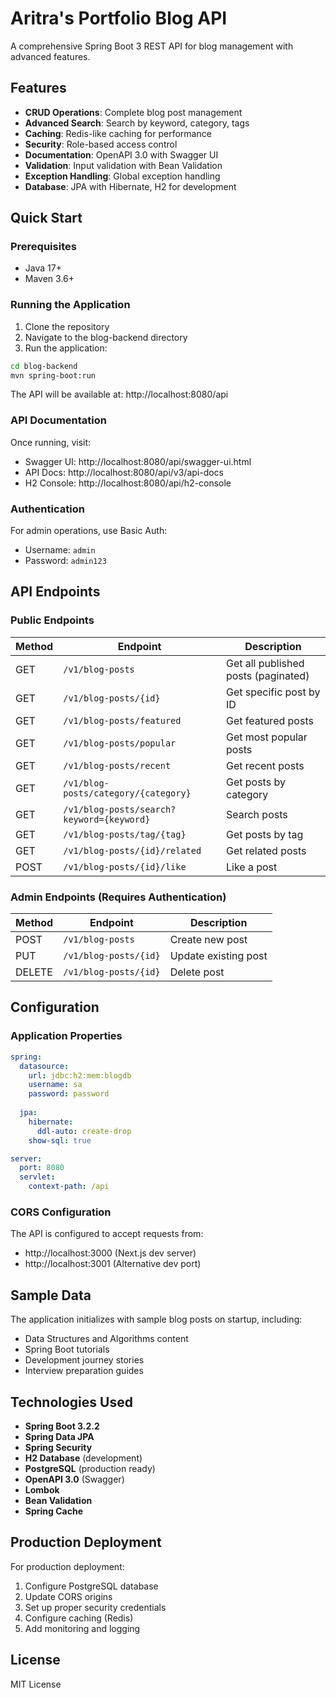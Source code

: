 # Aritra's Portfolio Blog API

A comprehensive Spring Boot 3 REST API for blog management with advanced features.

## Features

- **CRUD Operations**: Complete blog post management
- **Advanced Search**: Search by keyword, category, tags
- **Caching**: Redis-like caching for performance
- **Security**: Role-based access control
- **Documentation**: OpenAPI 3.0 with Swagger UI
- **Validation**: Input validation with Bean Validation
- **Exception Handling**: Global exception handling
- **Database**: JPA with Hibernate, H2 for development

## Quick Start

### Prerequisites
- Java 17+
- Maven 3.6+

### Running the Application

1. Clone the repository
2. Navigate to the blog-backend directory
3. Run the application:

```bash
cd blog-backend
mvn spring-boot:run
```

The API will be available at: http://localhost:8080/api

### API Documentation

Once running, visit:
- Swagger UI: http://localhost:8080/api/swagger-ui.html
- API Docs: http://localhost:8080/api/v3/api-docs
- H2 Console: http://localhost:8080/api/h2-console

### Authentication

For admin operations, use Basic Auth:
- Username: `admin`
- Password: `admin123`

## API Endpoints

### Public Endpoints

| Method | Endpoint | Description |
|--------|----------|-------------|
| GET | `/v1/blog-posts` | Get all published posts (paginated) |
| GET | `/v1/blog-posts/{id}` | Get specific post by ID |
| GET | `/v1/blog-posts/featured` | Get featured posts |
| GET | `/v1/blog-posts/popular` | Get most popular posts |
| GET | `/v1/blog-posts/recent` | Get recent posts |
| GET | `/v1/blog-posts/category/{category}` | Get posts by category |
| GET | `/v1/blog-posts/search?keyword={keyword}` | Search posts |
| GET | `/v1/blog-posts/tag/{tag}` | Get posts by tag |
| GET | `/v1/blog-posts/{id}/related` | Get related posts |
| POST | `/v1/blog-posts/{id}/like` | Like a post |

### Admin Endpoints (Requires Authentication)

| Method | Endpoint | Description |
|--------|----------|-------------|
| POST | `/v1/blog-posts` | Create new post |
| PUT | `/v1/blog-posts/{id}` | Update existing post |
| DELETE | `/v1/blog-posts/{id}` | Delete post |

## Configuration

### Application Properties

```yaml
spring:
  datasource:
    url: jdbc:h2:mem:blogdb
    username: sa
    password: password
  
  jpa:
    hibernate:
      ddl-auto: create-drop
    show-sql: true

server:
  port: 8080
  servlet:
    context-path: /api
```

### CORS Configuration

The API is configured to accept requests from:
- http://localhost:3000 (Next.js dev server)
- http://localhost:3001 (Alternative dev port)

## Sample Data

The application initializes with sample blog posts on startup, including:
- Data Structures and Algorithms content
- Spring Boot tutorials
- Development journey stories
- Interview preparation guides

## Technologies Used

- **Spring Boot 3.2.2**
- **Spring Data JPA**
- **Spring Security**
- **H2 Database** (development)
- **PostgreSQL** (production ready)
- **OpenAPI 3.0** (Swagger)
- **Lombok**
- **Bean Validation**
- **Spring Cache**

## Production Deployment

For production deployment:

1. Configure PostgreSQL database
2. Update CORS origins
3. Set up proper security credentials
4. Configure caching (Redis)
5. Add monitoring and logging

## License

MIT License